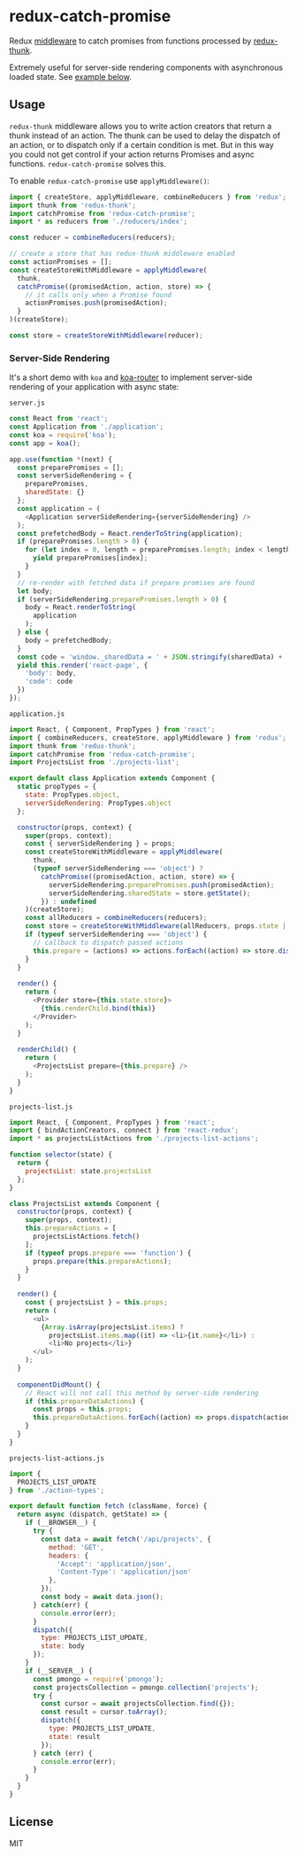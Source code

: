 redux-catch-promise
===================

Redux [middleware](https://github.com/gaearon/redux/blob/master/docs/middleware.md) to catch promises from functions processed by [redux-thunk](https://github.com/gaearon/redux-thunk/).

Extremely useful for server-side rendering components with asynchronous loaded state. See [example below](#server-side-rendering).

## Usage

`redux-thunk` middleware allows you to write action creators that return a thunk instead of an action. The thunk can be used to delay the dispatch of an action, or to dispatch only if a certain condition is met. But in this way you could not get control if your action returns Promises and async functions. `redux-catch-promise` solves this.

To enable `redux-catch-promise` use `applyMiddleware()`:

```js
import { createStore, applyMiddleware, combineReducers } from 'redux';
import thunk from 'redux-thunk';
import catchPromise from 'redux-catch-promise';
import * as reducers from './reducers/index';

const reducer = combineReducers(reducers);

// create a store that has redux-thunk middleware enabled
const actionPromises = [];
const createStoreWithMiddleware = applyMiddleware(
  thunk,
  catchPromise((promisedAction, action, store) => {
    // it calls only when a Promise found
    actionPromises.push(promisedAction);
  }
)(createStore);

const store = createStoreWithMiddleware(reducer);
```

### Server-Side Rendering

It's a short demo with `koa` and [koa-router](https://github.com/alexmingoia/koa-router) to implement server-side rendering of your application with async state:

`server.js`
```javascript
const React from 'react';
const Application from './application';
const koa = require('koa');
const app = koa();

app.use(function *(next) {
  const preparePromises = [];
  const serverSideRendering = {
    preparePromises,
    sharedState: {}
  };
  const application = (
    <Application serverSideRendering={serverSideRendering} />
  );
  const prefetchedBody = React.renderToString(application);
  if (preparePromises.length > 0) {
    for (let index = 0, length = preparePromises.length; index < length; index++) {
      yield preparePromises[index];
    }
  }
  // re-render with fetched data if prepare promises are found
  let body;
  if (serverSideRendering.preparePromises.length > 0) {
    body = React.renderToString(
      application
    );
  } else {
    body = prefetchedBody;
  }
  const code = 'window._sharedData = ' + JSON.stringify(sharedData) + ';';
  yield this.render('react-page', {
    'body': body,
    'code': code
  })
});
```

`application.js`
```javascript
import React, { Component, PropTypes } from 'react';
import { combineReducers, createStore, applyMiddleware } from 'redux';
import thunk from 'redux-thunk';
import catchPromise from 'redux-catch-promise';
import ProjectsList from './projects-list';

export default class Application extends Component {
  static propTypes = {
    state: PropTypes.object,
    serverSideRendering: PropTypes.object
  };

  constructor(props, context) {
    super(props, context);
    const { serverSideRendering } = props;
    const createStoreWithMiddleware = applyMiddleware(
      thunk,
      (typeof serverSideRendering === 'object') ?
        catchPromise((promisedAction, action, store) => {
          serverSideRendering.preparePromises.push(promisedAction);
          serverSideRendering.sharedState = store.getState();
        }) : undefined
    )(createStore);
    const allReducers = combineReducers(reducers);
    const store = createStoreWithMiddleware(allReducers, props.state || {});
    if (typeof serverSideRendering === 'object') {
      // callback to dispatch passed actions
      this.prepare = (actions) => actions.forEach((action) => store.dispatch(action));
    }
  }
  
  render() {
    return (
      <Provider store={this.state.store}>
        {this.renderChild.bind(this)}
      </Provider>
    );
  }
  
  renderChild() {
    return (
      <ProjectsList prepare={this.prepare} />
    );
  }
}
```

`projects-list.js`
```javascript
import React, { Component, PropTypes } from 'react';
import { bindActionCreators, connect } from 'react-redux';
import * as projectsListActions from './projects-list-actions';

function selector(state) {
  return {
    projectsList: state.projectsList
  };
}

class ProjectsList extends Component {
  constructor(props, context) {
    super(props, context);
    this.prepareActions = [
      projectsListActions.fetch()
    ];
    if (typeof props.prepare === 'function') {
      props.prepare(this.prepareActions);
    }
  }
  
  render() {
    const { projectsList } = this.props;
    return (
      <ul>
        {Array.isArray(projectsList.items) ?
          projectsList.items.map((it) => <li>{it.name}</li>) :
          <li>No projects</li>}
      </ul>
    );
  }
  
  componentDidMount() {
    // React will not call this method by server-side rendering
    if (this.prepareDataActions) {
      const props = this.props;
      this.prepareDataActions.forEach((action) => props.dispatch(action));
    }
  }
}
```

`projects-list-actions.js`
```javascript
import {
  PROJECTS_LIST_UPDATE
} from './action-types';

export default function fetch (className, force) {
  return async (dispatch, getState) => {
    if (__BROWSER__) {
      try {
        const data = await fetch('/api/projects', {
          method: 'GET',
          headers: {
            'Accept': 'application/json',
            'Content-Type': 'application/json'
          },
        });
        const body = await data.json();
      } catch(err) {
        console.error(err);
      }
      dispatch({
        type: PROJECTS_LIST_UPDATE,
        state: body
      });
    }
    if (__SERVER__) {
      const pmongo = require('pmongo');
      const projectsCollection = pmongo.collection('projects');
      try {
        const cursor = await projectsCollection.find({});
        const result = cursor.toArray();
        dispatch({
          type: PROJECTS_LIST_UPDATE,
          state: result
        });
      } catch (err) {
        console.error(err);
      }
    }
  }
}
```

## License

MIT
